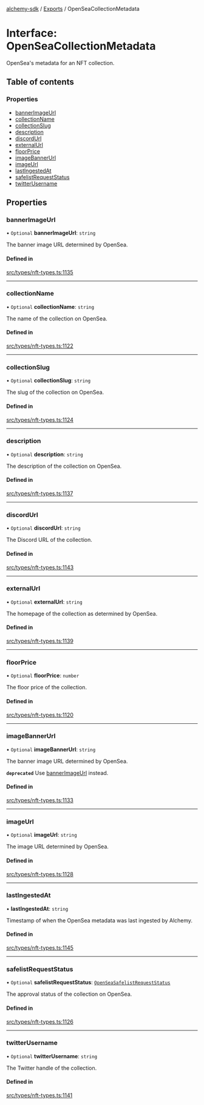 [alchemy-sdk](../README.md) / [Exports](../modules.md) / OpenSeaCollectionMetadata

# Interface: OpenSeaCollectionMetadata

OpenSea's metadata for an NFT collection.

## Table of contents

### Properties

- [bannerImageUrl](OpenSeaCollectionMetadata.md#bannerimageurl)
- [collectionName](OpenSeaCollectionMetadata.md#collectionname)
- [collectionSlug](OpenSeaCollectionMetadata.md#collectionslug)
- [description](OpenSeaCollectionMetadata.md#description)
- [discordUrl](OpenSeaCollectionMetadata.md#discordurl)
- [externalUrl](OpenSeaCollectionMetadata.md#externalurl)
- [floorPrice](OpenSeaCollectionMetadata.md#floorprice)
- [imageBannerUrl](OpenSeaCollectionMetadata.md#imagebannerurl)
- [imageUrl](OpenSeaCollectionMetadata.md#imageurl)
- [lastIngestedAt](OpenSeaCollectionMetadata.md#lastingestedat)
- [safelistRequestStatus](OpenSeaCollectionMetadata.md#safelistrequeststatus)
- [twitterUsername](OpenSeaCollectionMetadata.md#twitterusername)

## Properties

### bannerImageUrl

• `Optional` **bannerImageUrl**: `string`

The banner image URL determined by OpenSea.

#### Defined in

[src/types/nft-types.ts:1135](https://github.com/alchemyplatform/alchemy-sdk-js/blob/8c9409f/src/types/nft-types.ts#L1135)

___

### collectionName

• `Optional` **collectionName**: `string`

The name of the collection on OpenSea.

#### Defined in

[src/types/nft-types.ts:1122](https://github.com/alchemyplatform/alchemy-sdk-js/blob/8c9409f/src/types/nft-types.ts#L1122)

___

### collectionSlug

• `Optional` **collectionSlug**: `string`

The slug of the collection on OpenSea.

#### Defined in

[src/types/nft-types.ts:1124](https://github.com/alchemyplatform/alchemy-sdk-js/blob/8c9409f/src/types/nft-types.ts#L1124)

___

### description

• `Optional` **description**: `string`

The description of the collection on OpenSea.

#### Defined in

[src/types/nft-types.ts:1137](https://github.com/alchemyplatform/alchemy-sdk-js/blob/8c9409f/src/types/nft-types.ts#L1137)

___

### discordUrl

• `Optional` **discordUrl**: `string`

The Discord URL of the collection.

#### Defined in

[src/types/nft-types.ts:1143](https://github.com/alchemyplatform/alchemy-sdk-js/blob/8c9409f/src/types/nft-types.ts#L1143)

___

### externalUrl

• `Optional` **externalUrl**: `string`

The homepage of the collection as determined by OpenSea.

#### Defined in

[src/types/nft-types.ts:1139](https://github.com/alchemyplatform/alchemy-sdk-js/blob/8c9409f/src/types/nft-types.ts#L1139)

___

### floorPrice

• `Optional` **floorPrice**: `number`

The floor price of the collection.

#### Defined in

[src/types/nft-types.ts:1120](https://github.com/alchemyplatform/alchemy-sdk-js/blob/8c9409f/src/types/nft-types.ts#L1120)

___

### imageBannerUrl

• `Optional` **imageBannerUrl**: `string`

The banner image URL determined by OpenSea.

**`deprecated`** Use [bannerImageUrl](OpenSeaCollectionMetadata.md#bannerimageurl) instead.

#### Defined in

[src/types/nft-types.ts:1133](https://github.com/alchemyplatform/alchemy-sdk-js/blob/8c9409f/src/types/nft-types.ts#L1133)

___

### imageUrl

• `Optional` **imageUrl**: `string`

The image URL determined by OpenSea.

#### Defined in

[src/types/nft-types.ts:1128](https://github.com/alchemyplatform/alchemy-sdk-js/blob/8c9409f/src/types/nft-types.ts#L1128)

___

### lastIngestedAt

• **lastIngestedAt**: `string`

Timestamp of when the OpenSea metadata was last ingested by Alchemy.

#### Defined in

[src/types/nft-types.ts:1145](https://github.com/alchemyplatform/alchemy-sdk-js/blob/8c9409f/src/types/nft-types.ts#L1145)

___

### safelistRequestStatus

• `Optional` **safelistRequestStatus**: [`OpenSeaSafelistRequestStatus`](../enums/OpenSeaSafelistRequestStatus.md)

The approval status of the collection on OpenSea.

#### Defined in

[src/types/nft-types.ts:1126](https://github.com/alchemyplatform/alchemy-sdk-js/blob/8c9409f/src/types/nft-types.ts#L1126)

___

### twitterUsername

• `Optional` **twitterUsername**: `string`

The Twitter handle of the collection.

#### Defined in

[src/types/nft-types.ts:1141](https://github.com/alchemyplatform/alchemy-sdk-js/blob/8c9409f/src/types/nft-types.ts#L1141)
